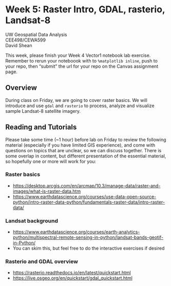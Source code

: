 # Week 5: Raster Intro, GDAL, rasterio, Landsat-8

UW Geospatial Data Analysis  
CEE498/CEWA599  
David Shean  

This week, please finish your Week 4 Vector1 notebook lab exercise.  Remember to rerun your noteboook with to `%matplotlib inline`, push to your repo, then “submit” the url for your repo on the Canvas assignment page.

## Overview
During class on Friday, we are going to cover raster basics.  We will introduce and use `gdal` and `rasterio` to process, analyze and visualize sample Landsat-8 satellite imagery.

## Reading and Tutorials
Please take some time (~1 hour) before lab on Friday to review the following material (especially if you have limited GIS experience), and come with questions on topics that are unclear, so we can discuss together.  There is some overlap in content, but different presentation of the essential material, so hopefully one or more will work for you:

### Raster basics
* https://desktop.arcgis.com/en/arcmap/10.3/manage-data/raster-and-images/what-is-raster-data.htm
* https://www.earthdatascience.org/courses/use-data-open-source-python/intro-raster-data-python/fundamentals-raster-data/intro-raster-data/

### Landsat background
* https://www.earthdatascience.org/courses/earth-analytics-python/multispectral-remote-sensing-in-python/landsat-bands-geotif-in-Python/
* You can skim this, but feel free to do the interactive exercises if desired

### Rasterio and GDAL overview
* https://rasterio.readthedocs.io/en/latest/quickstart.html
* https://live.osgeo.org/en/quickstart/gdal_quickstart.html